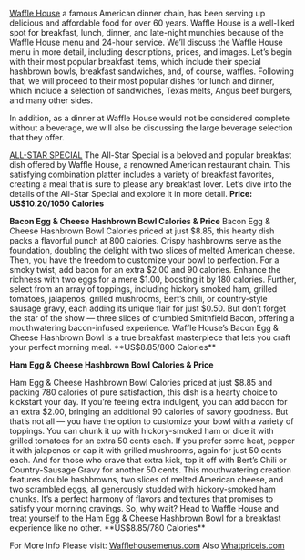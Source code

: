 [Waffle House](https://docs.google.com/spreadsheets/d/e/2PACX-1vTp8VrAeW6LBIhLoMaxHsVHBFFcfoAr5UTn7d5oAZ21EtgCQnS32FzUeJiDlkc8GWNMbVVGHYzAgejI/pubhtml) a famous American dinner chain, has been serving up delicious and affordable food for over 60 years. Waffle House is a well-liked spot for breakfast, lunch, dinner, and late-night munchies because of the Waffle House menu and 24-hour service.
We’ll discuss the Waffle House menu in more detail, including descriptions, prices, and images. Let’s begin with their most popular breakfast items, which include their special hashbrown bowls, breakfast sandwiches, and, of course, waffles.
Following that, we will proceed to their most popular dishes for lunch and dinner, which include a selection of sandwiches, Texas melts, Angus beef burgers, and many other sides.

In addition, as a dinner at Waffle House would not be considered complete without a beverage, we will also be discussing the large beverage selection that they offer.

[ALL-STAR SPECIAL](https://wafflehousemenus.com/all-star-special/)
The All-Star Special is a beloved and popular breakfast dish offered by Waffle House, a renowned American restaurant chain.
This satisfying combination platter includes a variety of breakfast favorites, creating a meal that is sure to please any breakfast lover.
Let’s dive into the details of the All-Star Special and explore it in more detail.
**Price: US$10.20/1050 Calories**

**Bacon Egg & Cheese Hashbrown Bowl Calories & Price**
Bacon Egg & Cheese Hashbrown Bowl Calories priced at just $8.85, this hearty dish packs a flavorful punch at 800 calories. Crispy hashbrowns serve as the foundation, doubling the delight with two slices of melted American cheese. Then, you have the freedom to customize your bowl to perfection. For a smoky twist, add bacon for an extra $2.00 and 90 calories. Enhance the richness with two eggs for a mere $1.00, boosting it by 180 calories. Further, select from an array of toppings, including hickory smoked ham, grilled tomatoes, jalapenos, grilled mushrooms, Bert’s chili, or country-style sausage gravy, each adding its unique flair for just $0.50. But don’t forget the star of the show — three slices of crumbled Smithfield Bacon, offering a mouthwatering bacon-infused experience. Waffle House’s Bacon Egg & Cheese Hashbrown Bowl is a true breakfast masterpiece that lets you craft your perfect morning meal.
**US$8.85/800 Calories**


**Ham Egg & Cheese Hashbrown Bowl Calories & Price**

Ham Egg & Cheese Hashbrown Bowl Calories priced at just $8.85 and packing 780 calories of pure satisfaction, this dish is a hearty choice to kickstart your day. If you’re feeling extra indulgent, you can add bacon for an extra $2.00, bringing an additional 90 calories of savory goodness.
But that’s not all — you have the option to customize your bowl with a variety of toppings. You can chunk it up with hickory-smoked ham or dice it with grilled tomatoes for an extra 50 cents each. If you prefer some heat, pepper it with jalapenos or cap it with grilled mushrooms, again for just 50 cents each. And for those who crave that extra kick, top it off with Bert’s Chili or Country-Sausage Gravy for another 50 cents.
This mouthwatering creation features double hashbrowns, two slices of melted American cheese, and two scrambled eggs, all generously studded with hickory-smoked ham chunks. It’s a perfect harmony of flavors and textures that promises to satisfy your morning cravings. So, why wait? Head to Waffle House and treat yourself to the Ham Egg & Cheese Hashbrown Bowl for a breakfast experience like no other.
**US$8.85/780 Calories**

For More Info Please visit: [Wafflehousemenus.com](https://wafflehousemenus.com/) Also [Whatpriceis.com](https://whatpriceis.com/)
